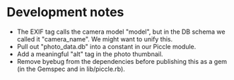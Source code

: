 # Development notes

- The EXIF tag calls the camera model "model", but in the DB schema we called it "camera_name". We might want to unify this.
- Pull out "photo_data.db" into a constant in our Piccle module.
- Add a meaningful "alt" tag in the photo thumbnail.
- Remove byebug from the dependencies before publishing this as a gem (in the Gemspec and in lib/piccle.rb).
